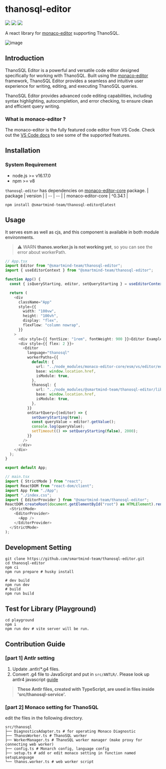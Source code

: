 # thanosql-editor
[<img src="https://img.shields.io/npm/v/@smartmind-team/thanosql-editor/latest"/>](https://www.npmjs.com/package/@smartmind-team/thanosql-editor) [<img src="https://img.shields.io/npm/v/@smartmind-team/thanosql-editor/alpha" />](https://www.npmjs.com/package/@smartmind-team/thanosql-editor) <img src="https://img.shields.io/npm/dm/@smartmind-team/thanosql-editor" />

A react library for [monaco-editor](https://microsoft.github.io/monaco-editor/) supporting ThanoSQL.

![image](https://user-images.githubusercontent.com/31684481/231061622-8efd38aa-9c1b-4180-bc84-62fec60803ba.png)

## Introduction

ThanoSQL Editor is a powerful and versatile code editor designed specifically for working with ThanoSQL. Built using the [monaco-editor](https://microsoft.github.io/monaco-editor/) framework, ThanoSQL Editor provides a seamless and intuitive user experience for writing, editing, and executing ThanoSQL queries.

ThanoSQL Editor provides advanced code editing capabilities, including syntax highlighting, autocompletion, and error checking, to ensure clean and efficient query writing.

### What is monaco-editor ?
The monaco-editor is the fully featured code editor from VS Code. Check out the [VS Code docs](https://code.visualstudio.com/docs/editor/editingevolved) to see some of the supported features.

## Installation
### System Requirement
- node.js >= v16.17.0
- npm >= v8

`thanosql-editor` has dependencies on [monaco-editor-core](https://github.com/opensumi/monaco-editor-core) package.
| package | version |
| -- | -- |
| monaco-editor-core | ^0.34.1 |

```shell
npm install @smartmind-team/thanosql-editor@latest
```

## Usage
It serves esm as well as cjs, and this component is available in both module environments.
> ⚠️ WARN **thanos.worker.js is not working yet**, so you can see the error about workerPath.

```ts
// App.tsx
import Editor from "@smartmind-team/thanosql-editor";
import { useEditorContext } from "@smartmind-team/thanosql-editor";

function App() {
  const { isQueryStarting, editor, setQueryStarting } = useEditorContext();

  return (
    <div
      className="App"
      style={{
        width: "100vw",
        height: "100vh",
        display: "flex",
        flexFlow: "column nowrap",
      }}
    >
      <div style={{ fontSize: "1rem", fontWeight: 900 }}>Editor Example</div>
      <div style={{ flex: 2 }}>
        <Editor
          language="thanosql"
          workerPaths={{
            default: {
              url: "../node_modules/monaco-editor-core/esm/vs/editor/editor.worker.js",
              base: window.location.href,
              isModule: true,
            },
            thanosql: {
              url: "../node_modules/@smartmind-team/thanosql-editor/lib/esm/thanosql/thanos.worker.js",
              base: window.location.href,
              isModule: true,
            },
          }}
          onStartQuery={(editor) => {
            setQueryStarting(true);
            const queryValue = editor?.getValue();
            console.log(queryValue);
            setTimeout(() => setQueryStarting(false), 2000);
          }}
        />
      </div>
    </div>
  );
}

export default App;

```
```ts
// main.tsx
import { StrictMode } from "react";
import ReactDOM from "react-dom/client";
import App from "./App";
import "./index.css";
import { EditorProvider } from "@smartmind-team/thanosql-editor";
ReactDOM.createRoot(document.getElementById("root") as HTMLElement).render(
  <StrictMode>
    <EditorProvider>
      <App />
    </EditorProvider>
  </StrictMode>
);
```
## Development Setting
```shell
git clone https://github.com/smartmind-team/thanosql-editor.git
cd thanosql-editor
npm ci
npm run prepare # husky install

# dev build
npm run dev
# build
npm run build
```

## Test for Library (Playground)
```shell
cd playground
npm i
npm run dev # vite server will be run.
```

## Contribution Guide
### [part 1] Antlr setting
1. Update .antlr/*.g4 files.
2. Convert .g4 file to JavaScirpt and put in `src/ANTLR/`. Please look up antlr4 javascript [guide](https://github.com/antlr/antlr4/blob/master/doc/javascript-target.md#how-to-create-a-javascript-lexer-or-parser)
> **These Antlr files, created with TypeScript, are used in files inside 'src/thanosql-service'.**

### [part 2] Monaco setting for ThanoSQL
edit the files in the following directory.
```
src/thanosql
├── DiagnosticsAdapter.ts # for operating Monaco Diagnostic
├── ThanosWorker.ts # ThanoSQL worker
├── WorkerManager.ts # ThanoSQL worker manager (make proxy for connecting web worker)
├── config.ts # Monarch config, language config
├── setup.ts # add or edit monaco setting in function named setupLanguage
└── thanos.worker.ts # web worker script
```
